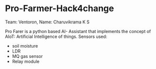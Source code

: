 # Pro-Farmer-Hack4change
Team: Ventoron, Name: Charuvikrama  K S

Pro Farer is a python based AI- Assistant that implements the concept of AIoT: Artificial Intelligence of things. 
Sensors used:
- soil moisture
- LDR
- MQ gas sensor
- Relay module
